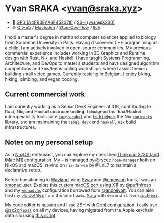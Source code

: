 # Yvan SRAKA <[yvan@sraka.xyz](mailto:yvan@sraka.xyz)>

- 🔑 [GPG (A4FB3EAA6F452379)](https://keys.openpgp.org/vks/v1/by-fingerprint/FE9A953C97E454FE6598BFDDA4FB3EAA6F452379) / [SSH (yvan@X230)](https://github.com/yvan-sraka.keys)
- 🌐 [GitHub](https://github.com/yvan-sraka) / [Mastodon](https://functional.cafe/@yvan) / [StackOverflow](https://stackoverflow.com/story/yvan.sraka) / [Itch](https://yvansraka.itch.io/)

I hold a master's degree in math and computer sciences applied to biology from Sorbonne University in Paris. Having discovered C++ programming as a child, I am actively involved in open-source communities. My previous commercial experience includes working in 3D Graphics and Runtime design with Rust, Nix, and Haskell. I have taught Systems Programming, Architecture, and DevOps to master’s students and have designed algorithm competitions and kids/teens coding workshops, where I assist them in building small video games. Currently residing in Belgium, I enjoy biking, hiking, climbing, and vegan cooking.

## Current commercial work

I am currently working as a Senior DevX Engineer at IOG, contributing to Rust, Nix, and Haskell upstream tooling. I designed the Rust/Haskell interoperability tools suite [`cargo-cabal`](https://github.com/yvan-sraka/cargo-cabal) and [`hs-bindgen`](https://github.com/yvan-sraka/hs-bindgen), the Nix [`contracts`](https://github.com/yvan-sraka/contracts) library, and am maintaining the [`Cabal`](https://github.com/haskell/cabal), [`devx`](https://github.com/input-output-hk/devx) and [`haskell.nix`](https://github.com/input-output-hk/haskell.nix) build infrastructures.

## Notes on my personal setup

As a [Nix(OS)](https://nixos.org/) enthusiast, you can explore my cherished [Thinkpad X230 (and iMac M1) configuration](https://github.com/yvan-sraka/X230). My `~` is managed by [@rycee](https://github.com/rycee) [`home-manager`](https://github.com/nix-community/home-manager) both on NixOS and macOS, relying on [`nix-darwin`](https://github.com/LnL7/nix-darwin) by [@LnL7](https://github.com/LnL7) to maintain a declarative setup.

Before transitioning to [Wayland](https://wayland.freedesktop.org) using [Sway](https://swaywm.org/) and [@emersion](https://wayland.emersion.fr/) tools, I was an [xmonad](https://github.com/yvan-sraka/xmonad) user. Explore this [custom macOS port using X11](https://github.com/yvan-sraka/osxmonad) by [@puffnfresh](https://github.com/puffnfresh) and my [`xmonad.hs`](https://github.com/yvan-sraka/xmonad-config) configuration borrowed from [@andreivolt](https://twitter.com/andreivolt). You can also find my [old dotfiles](https://github.com/yvan-sraka/dotfiles) from the time I used [Xorg](https://www.x.org/wiki/) with `dwm` and `st` from [suckless](https://suckless.org/).

My code editor is [neovim](https://neovim.io/) and I use ZSH with [Grml configuration](https://grml.org/zsh/). I daily use [@zx2c4](https://www.zx2c4.com/) [`pass`](https://www.passwordstore.org/) on all my devices, having migrated from the Apple keychain data silo using [this script](https://github.com/yvan-sraka/keychain).
